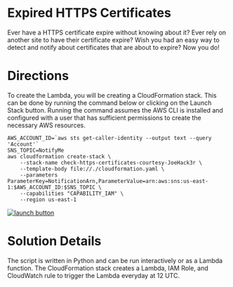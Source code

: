 # Expired HTTPS Certificates
Ever have a HTTPS certificate expire without knowing about it? Ever rely on another site to have their certificate expire? Wish you had an easy way to detect and notify about certificates that are about to expire? Now you do!

# Directions
To create the Lambda, you will be creating a CloudFormation stack. This can be done by running the command below or clicking on the Launch Stack button. Running the command assumes the AWS CLI is installed and configured with a user that has sufficient permissions to create the necessary AWS resources.

```
AWS_ACCOUNT_ID=`aws sts get-caller-identity --output text --query 'Account'`
SNS_TOPIC=NotifyMe
aws cloudformation create-stack \
    --stack-name check-https-certificates-courtesy-JoeHack3r \
    --template-body file://./cloudformation.yaml \
    --parameters ParameterKey=NotificationArn,ParameterValue=arn:aws:sns:us-east-1:$AWS_ACCOUNT_ID:$SNS_TOPIC \
    --capabilities "CAPABILITY_IAM" \
    --region us-east-1
```

[![launch button](https://d2908q01vomqb2.cloudfront.net/1b6453892473a467d07372d45eb05abc2031647a/2017/08/17/2-launch.png)](https://console.aws.amazon.com/cloudformation/home?region=us-east-1#/stacks/new?stackName=check-https-certificates-courtesy-JoeHack3r&templateURL=https://s3.amazonaws.com/public-joehack3r-com/lambdas/https-certificate-check/cloudformation.yaml)

# Solution Details
The script is written in Python and can be run interactively or as a Lambda function. The CloudFormation stack creates a Lambda, IAM Role, and CloudWatch rule to trigger the Lambda everyday at 12 UTC.
